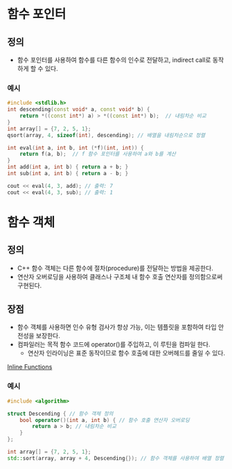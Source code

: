 # 함수 포인터

## 정의
- 함수 포인터를 사용하여 함수를 다른 함수의 인수로 전달하고, indirect call로 동작하게 할 수 있다.

### 예시
```cpp
#include <stdlib.h> 
int descending(const void* a, const void* b) {
    return *((const int*) a) > *((const int*) b);  // 내림차순 비교
}
int array[] = {7, 2, 5, 1};
qsort(array, 4, sizeof(int), descending); // 배열을 내림차순으로 정렬
```

```cpp
int eval(int a, int b, int (*f)(int, int)) {
    return f(a, b);  // f 함수 포인터를 사용하여 a와 b를 계산
}
int add(int a, int b) { return a + b; }
int sub(int a, int b) { return a - b; }

cout << eval(4, 3, add); // 출력: 7
cout << eval(4, 3, sub); // 출력: 1
```

# 함수 객체

## 정의
- C++ 함수 객체는 다른 함수에 절차(procedure)를 전달하는 방법을 제공한다.
- 연산자 오버로딩을 사용하여 클래스나 구조체 내 함수 호출 연산자를 정의함으로써 구현된다.

## 장점
- 함수 객체를 사용하면 인수 유형 검사가 항상 가능, 이는 템플릿을 포함하여 타입 안전성을 보장한다.
- 컴파일러는 목적 함수 코드에 operator()를 주입하고, 이 루틴을 컴파일 한다.
    - 연산자 인라이닝은 표준 동작이므로 함수 호출에 대한 오버헤드를 줄일 수 있다.
    
[Inline Functions](https://isocpp.org/wiki/faq/inline-functions)

### 예시

```cpp
#include <algorithm>

struct Descending { // 함수 객체 정의
    bool operator()(int a, int b) { // 함수 호출 연산자 오버로딩
        return a > b; // 내림차순 비교
    }
};

int array[] = {7, 2, 5, 1};
std::sort(array, array + 4, Descending{}); // 함수 객체를 사용하여 배열 정렬
```

